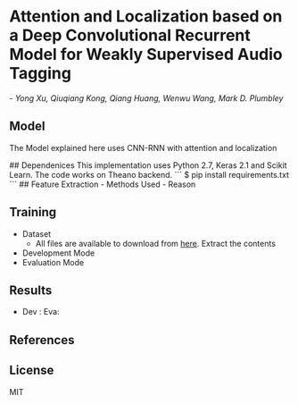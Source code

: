 # Attention and Localization based on a Deep Convolutional Recurrent Model for Weakly Supervised Audio Tagging

*- Yong Xu, Qiuqiang Kong, Qiang Huang, Wenwu Wang, Mark D. Plumbley*
## Model

The Model explained here uses CNN-RNN with attention and localization

<img src = " " width=738>
## Dependenices
This implementation uses Python 2.7, Keras 2.1 and Scikit Learn. The code works on Theano backend.
```
$ pip install requirements.txt
```
## Feature Extraction
- Methods Used
- Reason

## Training
- Dataset
    - All files are available to download from [here](http://www.cs.tut.fi/sgn/arg/dcase2016/task-acoustic-scene-classification). Extract the contents 
- Development Mode
- Evaluation Mode

## Results
- Dev :                                                         Eva: 

## References

## License

MIT











